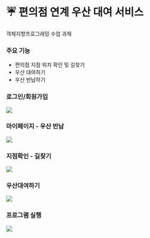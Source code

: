 # ☔ 편의점 연계 우산 대여 서비스
객체지향프로그래밍 수업 과제

### 주요 기능 
- 편의점 지점 위치 확인 및 길찾기
- 우산 대여하기
- 우산 반납하기

### 로그인/회원가입
<img src="https://user-images.githubusercontent.com/87884004/245731354-99cb48f9-d23c-4e8c-a482-626a47b8a84a.gif"></img>

### 마이페이지 - 우산 반납
<img src="https://user-images.githubusercontent.com/87884004/245731342-bb78e59b-bea0-4373-9a46-b3ce50e27278.gif"></img>

### 지점확인 - 길찾기
<img src="https://user-images.githubusercontent.com/87884004/245731592-1b77c771-239a-42cb-a624-bc93f2c67ccd.gif"></img>

### 우산대여하기
<img src="https://user-images.githubusercontent.com/87884004/245731351-e6d6274d-3d45-487b-a5f8-9a5dfde69259.gif"></img>

### 프로그램 실행
<img src="https://user-images.githubusercontent.com/87884004/245738804-ea9aab1b-d139-467a-9938-7d2e312bf64d.gif"></img>
